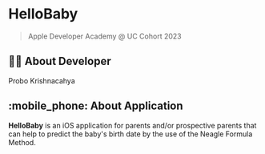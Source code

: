 # HelloBaby

> Apple Developer Academy @ UC Cohort 2023

## :man_technologist: About Developer
Probo Krishnacahya

## :mobile_phone: About Application

**HelloBaby** is an iOS application for parents and/or prospective parents that can help to predict the baby's birth date by the use of the Neagle Formula Method.
